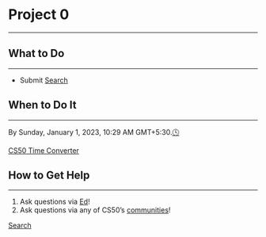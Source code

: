 # Project 0

---

## What to Do

---

- Submit [Search](Project%200%20f5d6f02b1eda4e27811e335b669c562e/Search%200ebac63d7ddb45d9bd741362cc1f63ae.md)

## When to Do It

---

By Sunday, January 1, 2023, 10:29 AM GMT+5:30.[🕓](https://time.cs50.io/20221231T2359-0500)

[CS50 Time Converter](https://time.cs50.io/20221231T2359-0500)

## How to Get Help

---

1. Ask questions via [Ed](https://cs50.edx.org/ed)!
2. Ask questions via any of CS50’s [communities](https://cs50.harvard.edu/web/2020/communities/)!

[Search](Project%200%20f5d6f02b1eda4e27811e335b669c562e/Search%200ebac63d7ddb45d9bd741362cc1f63ae.md)